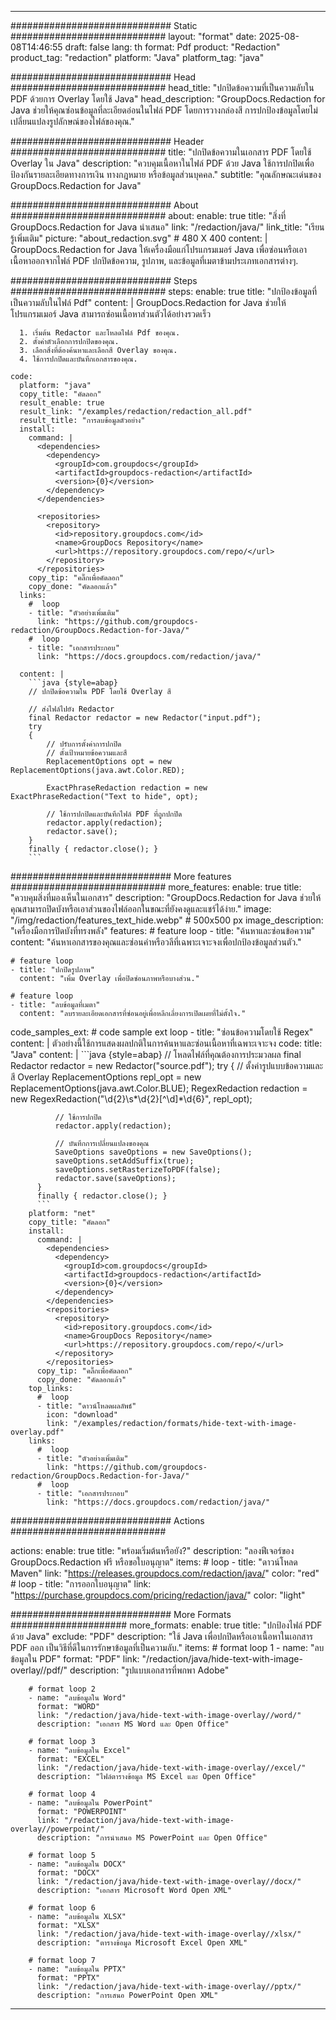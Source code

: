 
---
############################# Static ############################
layout: "format"
date:  2025-08-08T14:46:55
draft: false
lang: th
format: Pdf
product: "Redaction"
product_tag: "redaction"
platform: "Java"
platform_tag: "java"

############################# Head ############################
head_title: "ปกปิดข้อความที่เป็นความลับใน PDF ด้วยการ Overlay โดยใช้ Java"
head_description: "GroupDocs.Redaction for Java ช่วยให้คุณซ่อนข้อมูลที่ละเอียดอ่อนในไฟล์ PDF โดยการวางกล่องสี การปกป้องข้อมูลโดยไม่เปลี่ยนแปลงรูปลักษณ์ของไฟล์ของคุณ."

############################# Header ############################
title: "ปกปิดข้อความในเอกสาร PDF โดยใช้ Overlay ใน Java" 
description: "ควบคุมเนื้อหาในไฟล์ PDF ด้วย Java ใช้การปกปิดเพื่อป้องกันรายละเอียดทางการเงิน ทางกฎหมาย หรือข้อมูลส่วนบุคคล."
subtitle: "คุณลักษณะเด่นของ GroupDocs.Redaction for Java" 

############################# About ############################
about:
    enable: true
    title: "สิ่งที่ GroupDocs.Redaction for Java นำเสนอ"
    link: "/redaction/java/"
    link_title: "เรียนรู้เพิ่มเติม"
    picture: "about_redaction.svg" # 480 X 400
    content: |
       GroupDocs.Redaction for Java ให้เครื่องมือแก่โปรแกรมเมอร์ Java เพื่อซ่อนหรือเอาเนื้อหาออกจากไฟล์ PDF ปกปิดข้อความ, รูปภาพ, และข้อมูลที่เมตาข้ามประเภทเอกสารต่างๆ.

############################# Steps ############################
steps:
    enable: true
    title: "ปกป้องข้อมูลที่เป็นความลับในไฟล์ Pdf"
    content: |
      GroupDocs.Redaction for Java ช่วยให้โปรแกรมเมอร์ Java สามารถซ่อนเนื้อหาส่วนตัวได้อย่างรวดเร็ว
      
      1. เริ่มต้น Redactor และโหลดไฟล์ Pdf ของคุณ.
      2. ตั้งค่าตัวเลือกการปกปิดของคุณ.
      3. เลือกสิ่งที่ต้องค้นหาและเลือกสี Overlay ของคุณ.
      4. ใช้การปกปิดและบันทึกเอกสารของคุณ.
   
    code:
      platform: "java"
      copy_title: "คัดลอก"
      result_enable: true
      result_link: "/examples/redaction/redaction_all.pdf"
      result_title: "การลบข้อมูลตัวอย่าง"
      install:
        command: |
          <dependencies>
            <dependency>
              <groupId>com.groupdocs</groupId>
              <artifactId>groupdocs-redaction</artifactId>
              <version>{0}</version>
            </dependency>
          </dependencies>

          <repositories>
            <repository>
              <id>repository.groupdocs.com</id>
              <name>GroupDocs Repository</name>
              <url>https://repository.groupdocs.com/repo/</url>
            </repository>
          </repositories>
        copy_tip: "คลิ๊กเพื่อคัดลอก"
        copy_done: "คัดลอกแล้ว"
      links:
        #  loop
        - title: "ตัวอย่างเพิ่มเติม"
          link: "https://github.com/groupdocs-redaction/GroupDocs.Redaction-for-Java/"
        #  loop
        - title: "เอกสารประกอบ"
          link: "https://docs.groupdocs.com/redaction/java/"
          
      content: |
        ```java {style=abap}
        // ปกปิดข้อความใน PDF โดยใช้ Overlay สี

        // ส่งไฟล์ไปยัง Redactor
        final Redactor redactor = new Redactor("input.pdf");
        try
        {
            // ปรับการตั้งค่าการปกปิด
            // ตั้งเป้าหมายข้อความและสี
            ReplacementOptions opt = new ReplacementOptions(java.awt.Color.RED);
            
            ExactPhraseRedaction redaction = new ExactPhraseRedaction("Text to hide", opt);

            // ใช้การปกปิดและบันทึกไฟล์ PDF ที่ถูกปกปิด
            redactor.apply(redaction);
            redactor.save();
        }
        finally { redactor.close(); }
        ```            


############################# More features ############################
more_features:
  enable: true
  title: "ควบคุมสิ่งที่มองเห็นในเอกสาร"
  description: "GroupDocs.Redaction for Java ช่วยให้คุณสามารถปิดบังหรือเอาส่วนของไฟล์ออกในขณะที่ยังคงดูและแชร์ได้ง่าย."
  image: "/img/redaction/features_text_hide.webp" # 500x500 px
  image_description: "เครื่องมือการปิดบังที่ทรงพลัง"
  features:
    # feature loop
    - title: "ค้นหาและซ่อนข้อความ"
      content: "ค้นหาเอกสารของคุณและซ่อนคำหรือวลีที่เฉพาะเจาะจงเพื่อปกป้องข้อมูลส่วนตัว."

    # feature loop
    - title: "ปกปิดรูปภาพ"
      content: "เพิ่ม Overlay เพื่อปิดซ่อนภาพหรือบางส่วน."

    # feature loop
    - title: "ลบข้อมูลที่เมตา"
      content: "ลบรายละเอียดเอกสารที่ซ่อนอยู่เพื่อหลีกเลี่ยงการเปิดเผยที่ไม่ตั้งใจ."
      
  code_samples_ext:
    # code sample ext loop
    - title: "ซ่อนข้อความโดยใช้ Regex"
      content: |
        ตัวอย่างนี้ใช้การแสดงผลปกติในการค้นหาและซ่อนเนื้อหาที่เฉพาะเจาะจง
      code:
        title: "Java"
        content: |
          ```java {style=abap}
          //  โหลดไฟล์ที่คุณต้องการประมวลผล
          final Redactor redactor = new Redactor("source.pdf");
          try
          {
              // ตั้งค่ารูปแบบข้อความและสี Overlay
              ReplacementOptions repl_opt = new ReplacementOptions(java.awt.Color.BLUE);
              RegexRedaction redaction = new RegexRedaction("\\d{2}\\s*\\d{2}[^\\d]*\\d{6}", repl_opt);
              
              // ใช้การปกปิด
              redactor.apply(redaction);

              // บันทึกการเปลี่ยนแปลงของคุณ
              SaveOptions saveOptions = new SaveOptions();
              saveOptions.setAddSuffix(true);
              saveOptions.setRasterizeToPDF(false);
              redactor.save(saveOptions);
          }
          finally { redactor.close(); }
          ```
        platform: "net"
        copy_title: "คัดลอก"
        install:
          command: |
            <dependencies>
              <dependency>
                <groupId>com.groupdocs</groupId>
                <artifactId>groupdocs-redaction</artifactId>
                <version>{0}</version>
              </dependency>
            </dependencies>
            <repositories>
              <repository>
                <id>repository.groupdocs.com</id>
                <name>GroupDocs Repository</name>
                <url>https://repository.groupdocs.com/repo/</url>
              </repository>
            </repositories>
          copy_tip: "คลิ๊กเพื่อคัดลอก"
          copy_done: "คัดลอกแล้ว"
        top_links:
          #  loop
          - title: "ดาวน์โหลดผลลัพธ์"
            icon: "download"
            link: "/examples/redaction/formats/hide-text-with-image-overlay.pdf"
        links:
          #  loop
          - title: "ตัวอย่างเพิ่มเติม"
            link: "https://github.com/groupdocs-redaction/GroupDocs.Redaction-for-Java/"
          #  loop
          - title: "เอกสารประกอบ"
            link: "https://docs.groupdocs.com/redaction/java/"


############################# Actions ############################

actions:
  enable: true
  title: "พร้อมเริ่มต้นหรือยัง?"
  description: "ลองฟีเจอร์ของ GroupDocs.Redaction ฟรี หรือขอใบอนุญาต"
  items:
    #  loop
    - title: "ดาวน์โหลด Maven"
      link: "https://releases.groupdocs.com/redaction/java/"
      color: "red"
        #  loop
    - title: "การออกใบอนุญาต"
      link: "https://purchase.groupdocs.com/pricing/redaction/java/"
      color: "light"


############################# More Formats #####################
more_formats:
    enable: true
    title: "ปกป้องไฟล์ PDF ด้วย Java"
    exclude: "PDF"
    description: "ใช้ Java เพื่อปกปิดหรือเอาเนื้อหาในเอกสาร PDF ออก เป็นวิธีที่ดีในการรักษาข้อมูลที่เป็นความลับ."
    items: 
        # format loop 1
        - name: "ลบข้อมูลใน PDF"
          format: "PDF"
          link: "/redaction/java/hide-text-with-image-overlay//pdf/"
          description: "รูปแบบเอกสารที่พกพา Adobe"

        # format loop 2
        - name: "ลบข้อมูลใน Word"
          format: "WORD"
          link: "/redaction/java/hide-text-with-image-overlay//word/"
          description: "เอกสาร MS Word และ Open Office"
          
        # format loop 3
        - name: "ลบข้อมูลใน Excel"
          format: "EXCEL"
          link: "/redaction/java/hide-text-with-image-overlay//excel/"
          description: "ไฟล์ตารางข้อมูล MS Excel และ Open Office"

        # format loop 4
        - name: "ลบข้อมูลใน PowerPoint"
          format: "POWERPOINT"
          link: "/redaction/java/hide-text-with-image-overlay//powerpoint/"
          description: "การนำเสนอ MS PowerPoint และ Open Office"

        # format loop 5
        - name: "ลบข้อมูลใน DOCX"
          format: "DOCX"
          link: "/redaction/java/hide-text-with-image-overlay//docx/"
          description: "เอกสาร Microsoft Word Open XML"
          
        # format loop 6
        - name: "ลบข้อมูลใน XLSX"
          format: "XLSX"
          link: "/redaction/java/hide-text-with-image-overlay//xlsx/"
          description: "ตารางข้อมูล Microsoft Excel Open XML"
          
        # format loop 7
        - name: "ลบข้อมูลใน PPTX"
          format: "PPTX"
          link: "/redaction/java/hide-text-with-image-overlay//pptx/"
          description: "การเสนอ PowerPoint Open XML"


---